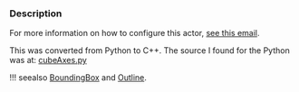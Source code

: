 ### Description
For more information on how to configure this actor, [see this email](http://vtk.1045678.n5.nabble.com/How-to-Scale-vtkCubeAxesActor2D-td5090262.html).

This was converted from Python to C++. The source I found for the Python was at: [cubeAxes.py](https://github.com/Kitware/VTK/blob/master/Examples/Annotation/Python/cubeAxes.py)

!!! seealso
    [BoundingBox](/Cxx/Utilities/BoundingBox) and [Outline](/Cxx/Visualization/Outline).
